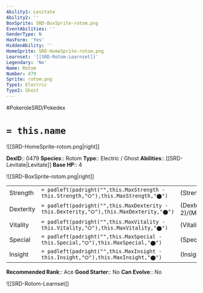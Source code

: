 ```yaml
---
Ability1: Levitate
Ability2: ''
BoxSprite: SRD-BoxSprite-rotom.png
EventAbilities: ''
GenderType: N
HasForm: 'Yes'
HiddenAbility: ''
HomeSprite: SRD-HomeSprite-rotom.png
Learnset: '[[SRD-Rotom-Learnset]]'
Legendary: 'No'
Name: Rotom
Number: 479
Sprite: rotom.png
Type1: Electric
Type2: Ghost
---
```


#PokeroleSRD/Pokedex

# `= this.name`

![[SRD-HomeSprite-rotom.png|right]]

**DexID**:: 0479
**Species**:: Rotom
**Type**:: Electric / Ghost
**Abilities**:: [[SRD-Levitate|Levitate]]
**Base HP**:: 4

![[SRD-BoxSprite-rotom.png|right]]

|           |                                                                                        |                                          |
| --------- | -------------------------------------------------------------------------------------- | ---------------------------------------- |
| Strength  | `= padleft(padright("",this.MaxStrength - this.Strength,"⭘"),this.MaxStrength,"⬤")`    | (Strength::2)/(MaxStrength::4)   |
| Dexterity | `= padleft(padright("",this.MaxDexterity - this.Dexterity,"⭘"),this.MaxDexterity,"⬤")` | (Dexterity:: 2)/(MaxDexterity::5) |
| Vitality  | `= padleft(padright("",this.MaxVitality - this.Vitality,"⭘"),this.MaxVitality,"⬤")`    | (Vitality::2)/(MaxVitality::5)   |
| Special   | `= padleft(padright("",this.MaxSpecial - this.Special,"⭘"),this.MaxSpecial,"⬤")`       | (Special::3)/(MaxSpecial::6)     |
| Insight   | `= padleft(padright("",this.MaxInsight - this.Insight,"⭘"),this.MaxInsight,"⬤")`       | (Insight::2)/(MaxInsight::5)     |

**Recommended Rank**:: Ace
**Good Starter**:: No
**Can Evolve**:: No

![[SRD-Rotom-Learnset]]